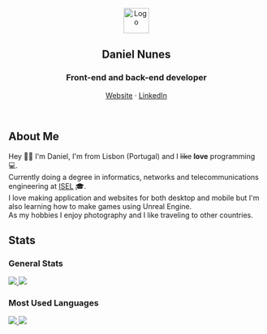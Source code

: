 <br />

<div align="center">
    <img src="https://d3w10.netlify.app/assets/branding/logoSingle.png" alt="Logo" height="50" />
    <h2 align="center">Daniel Nunes</h2>
    <h3 align="center">Front-end and back-end developer</h3>
    <p align="center">
        <a href="https://d3w10.netlify.app/">Website</a>
        ·
        <a href="https://www.linkedin.com/in/danielnunes37/">LinkedIn</a>
    </p>
</div>

<br />

## About Me
Hey 👋🏻 I'm Daniel, I'm from Lisbon (Portugal) and I ~~like~~ __love__ programming 💻.
<br />
Currently doing a degree in informatics, networks and telecommunications engineering at [ISEL](https://www.isel.pt/en) 🎓.
<br />
I love making application and websites for both desktop and mobile but I'm also learning how to make games using Unreal Engine.
<br />
As my hobbies I enjoy photography and I like traveling to other countries.

## Stats

### General Stats
<a href="#gh-light-mode-only">
    <img src="https://github-readme-stats.vercel.app/api?username=D3W10&hide_title=true&show_icons=true&border_radius=10&hide_border=true&theme=default#gh-light-mode-only" />
</a>
<a href="#gh-dark-mode-only">
    <img src="https://github-readme-stats.vercel.app/api?username=D3W10&hide_title=true&show_icons=true&border_radius=10&hide_border=true&theme=dark#gh-dark-mode-only" />
</a>

### Most Used Languages
<a href="#gh-light-mode-only">
    <img src="https://github-readme-stats.vercel.app/api/top-langs?username=D3W10&langs_count=5&hide_title=true&border_radius=10&hide_border=true&theme=default#gh-light-mode-only" />
</a>
<a href="#gh-dark-mode-only">
    <img src="https://github-readme-stats.vercel.app/api/top-langs?username=D3W10&langs_count=5&hide_title=true&border_radius=10&hide_border=true&theme=dark#gh-dark-mode-only" />
</a>

